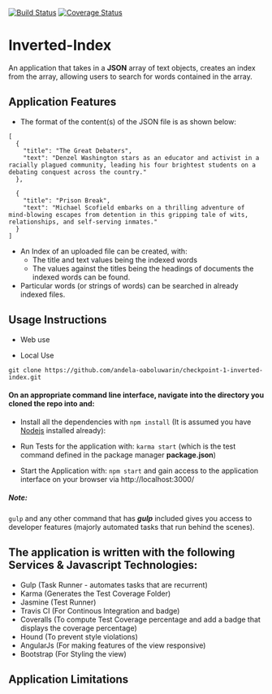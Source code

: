 [![Build Status](https://travis-ci.org/andela-oaboluwarin/checkpoint-1-inverted-index.svg?branch=master)](https://travis-ci.org/andela-oaboluwarin/checkpoint-1-inverted-index)
[![Coverage Status](https://coveralls.io/repos/github/andela-oaboluwarin/checkpoint-1-inverted-index/badge.svg?branch=develop)](https://coveralls.io/github/andela-oaboluwarin/checkpoint-1-inverted-index?branch=develop)

# Inverted-Index
An application that takes in a __JSON__ array of text objects, creates an index from the array, allowing users to search for words contained in the array.

## Application Features
- The format of the content(s) of the JSON file is as shown below:
```
[
  {
    "title": "The Great Debaters",
    "text": "Denzel Washington stars as an educator and activist in a racially plagued community, leading his four brightest students on a debating conquest across the country."
  },

  {
    "title": "Prison Break",
    "text": "Michael Scofield embarks on a thrilling adventure of mind-blowing escapes from detention in this gripping tale of wits, relationships, and self-serving inmates."
  }
]

```
* An Index of an uploaded file can be created, with:
  * The title and text values being the indexed words
  * The values against the titles being the headings of documents the indexed words can be found.
* Particular words (or strings of words) can be searched in already indexed files.

## Usage Instructions
- Web use


- Local Use
```
git clone https://github.com/andela-oaboluwarin/checkpoint-1-inverted-index.git

```
#### On an appropriate command line interface, navigate into the directory you cloned the repo into and:
- Install all the dependencies with `npm install`  (It is assumed you have [Nodejs](nodejs.org) installed already):

- Run Tests for the application with:
  `karma start` (which is the test command defined in the package manager __package.json__)

- Start the Application with:
  `npm start` and gain access to the application interface on your browser via http://localhost:3000/

##### Note:
`gulp` and any other command that has  __*gulp*__  included gives you access to developer features (majorly automated tasks that run behind the scenes).



## The application is written with the following Services & Javascript Technologies:
- Gulp (Task Runner - automates tasks that are recurrent)
- Karma (Generates the Test Coverage Folder)
- Jasmine (Test Runner)
- Travis CI (For Continous Integration and badge)
- Coveralls (To compute Test Coverage percentage and add a badge that displays the coverage percentage)
- Hound (To prevent style violations)
- AngularJs (For making features of the view responsive)
- Bootstrap (For Styling the view)


## Application Limitations


